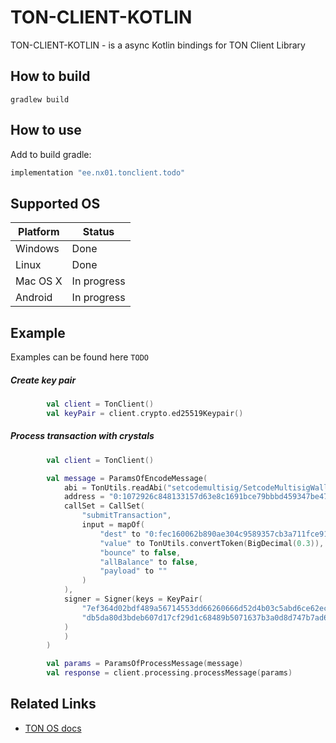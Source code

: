 # TON-CLIENT-KOTLIN

TON-CLIENT-KOTLIN - is a async Kotlin bindings for TON Client Library 

## How to build

    gradlew build

## How to use

Add to build gradle:

```groovy
implementation "ee.nx01.tonclient.todo"
```

## Supported OS 

Platform | Status    
-------- |-----------
Windows  | Done 
Linux    | Done
Mac OS X | In progress
Android  | In progress

## Example

Examples can be found here `TODO`

##### Create key pair
```kotlin
        val client = TonClient()
        val keyPair = client.crypto.ed25519Keypair()
```
##### Process transaction with crystals

```kotlin
        val client = TonClient()

        val message = ParamsOfEncodeMessage(
            abi = TonUtils.readAbi("setcodemultisig/SetcodeMultisigWallet.abi.json"),
            address = "0:1072926c848133157d63e8c1691bce79bbbd459347be47dab85536903894aeb3",
            callSet = CallSet(
                "submitTransaction",
                input = mapOf(
                    "dest" to "0:fec160062b890ae304c9589357cb3a711fce91f2ca0d03852668de01a507671c",
                    "value" to TonUtils.convertToken(BigDecimal(0.3)),
                    "bounce" to false,
                    "allBalance" to false,
                    "payload" to ""
                )
            ),
            signer = Signer(keys = KeyPair(
                "7ef364d02bdf489a56714553dd66260666d52d4b03c5abd6ce62ec7ffbc0a2ca",
                "db5da80d3bdeb607d17cf29d1c68489b5071637b3a0d8d747b7ad6ce7e89e5c0"
            )
            )
        )

        val params = ParamsOfProcessMessage(message)
        val response = client.processing.processMessage(params)
```

## Related Links

- [TON OS docs](https://docs.ton.dev/)

